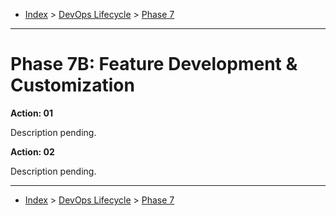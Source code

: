 <a id="top"></a>

- [Index](../index.md) > [DevOps Lifecycle](devops.md) > [Phase 7](phase_07.md)

---

<a id="actions"></a>

# Phase 7B: Feature Development & Customization

<a id="7b-01"></a>

**Action: 01**

Description pending.

<a id="7b-02"></a>

**Action: 02**

Description pending.

---

- [Index](../index.md) > [DevOps Lifecycle](devops.md) > [Phase 7](phase_07.md)
